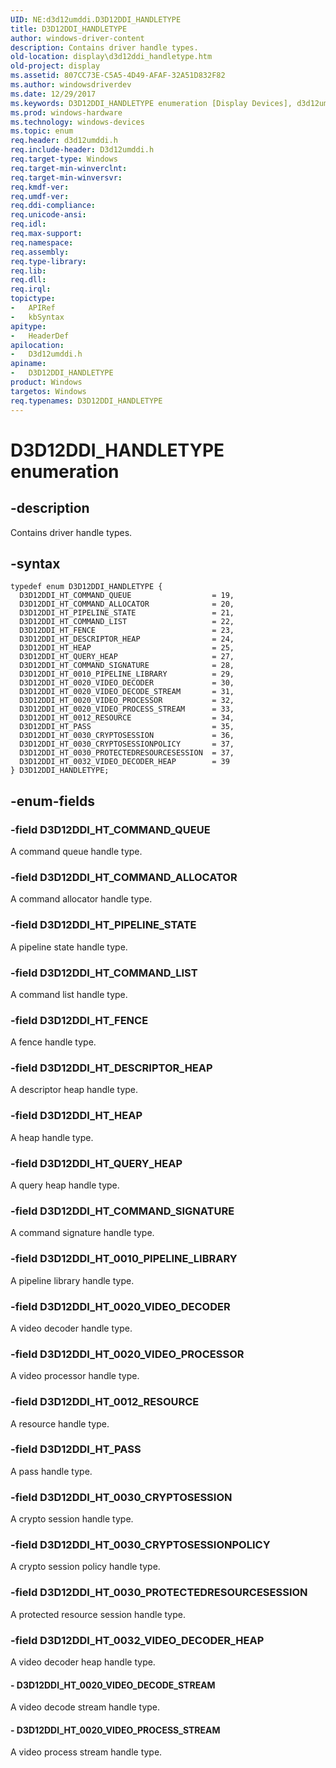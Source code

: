 ```yaml
---
UID: NE:d3d12umddi.D3D12DDI_HANDLETYPE
title: D3D12DDI_HANDLETYPE
author: windows-driver-content
description: Contains driver handle types.
old-location: display\d3d12ddi_handletype.htm
old-project: display
ms.assetid: 807CC73E-C5A5-4D49-AFAF-32A51D832F82
ms.author: windowsdriverdev
ms.date: 12/29/2017
ms.keywords: D3D12DDI_HANDLETYPE enumeration [Display Devices], d3d12umddi/D3D12DDI_HT_COMMAND_LIST, d3d12umddi/D3D12DDI_HT_0032_VIDEO_DECODER_HEAP, D3D12DDI_HT_0020_VIDEO_PROCESSOR, d3d12umddi/D3D12DDI_HT_0030_CRYPTOSESSION, D3D12DDI_HT_PASS, D3D12DDI_HT_0012_RESOURCE, d3d12umddi/D3D12DDI_HT_0030_CRYPTOSESSIONPOLICY, d3d12umddi/D3D12DDI_HT_FENCE, d3d12umddi/D3D12DDI_HT_QUERY_HEAP, D3D12DDI_HT_COMMAND_SIGNATURE, d3d12umddi/D3D12DDI_HT_PASS, d3d12umddi/D3D12DDI_HT_DESCRIPTOR_HEAP, d3d12umddi/D3D12DDI_HT_0020_VIDEO_DECODER, d3d12umddi/D3D12DDI_HT_0020_VIDEO_DECODE_STREAM, D3D12DDI_HT_0030_CRYPTOSESSION, d3d12umddi/D3D12DDI_HT_0012_RESOURCE, D3D12DDI_HT_COMMAND_LIST, D3D12DDI_HT_0030_PROTECTEDRESOURCESESSION, D3D12DDI_HT_DESCRIPTOR_HEAP, D3D12DDI_HT_0032_VIDEO_DECODER_HEAP, D3D12DDI_HT_0020_VIDEO_DECODE_STREAM, D3D12DDI_HT_0020_VIDEO_PROCESS_STREAM, d3d12umddi/D3D12DDI_HANDLETYPE, D3D12DDI_HT_PIPELINE_STATE, D3D12DDI_HT_HEAP, d3d12umddi/D3D12DDI_HT_0020_VIDEO_PROCESS_STREAM, D3D12DDI_HT_0010_PIPELINE_LIBRARY, d3d12umddi/D3D12DDI_HT_0030_PROTECTEDRESOURCESESSION, D3D12DDI_HT_COMMAND_QUEUE, D3D12DDI_HT_QUERY_HEAP, d3d12umddi/D3D12DDI_HT_COMMAND_QUEUE, d3d12umddi/D3D12DDI_HT_HEAP, d3d12umddi/D3D12DDI_HT_0020_VIDEO_PROCESSOR, D3D12DDI_HT_FENCE, d3d12umddi/D3D12DDI_HT_COMMAND_ALLOCATOR, D3D12DDI_HT_0020_VIDEO_DECODER, D3D12DDI_HT_0030_CRYPTOSESSIONPOLICY, d3d12umddi/D3D12DDI_HT_PIPELINE_STATE, d3d12umddi/D3D12DDI_HT_COMMAND_SIGNATURE, D3D12DDI_HT_COMMAND_ALLOCATOR, d3d12umddi/D3D12DDI_HT_0010_PIPELINE_LIBRARY, display.d3d12ddi_handletype, D3D12DDI_HANDLETYPE
ms.prod: windows-hardware
ms.technology: windows-devices
ms.topic: enum
req.header: d3d12umddi.h
req.include-header: D3d12umddi.h
req.target-type: Windows
req.target-min-winverclnt: 
req.target-min-winversvr: 
req.kmdf-ver: 
req.umdf-ver: 
req.ddi-compliance: 
req.unicode-ansi: 
req.idl: 
req.max-support: 
req.namespace: 
req.assembly: 
req.type-library: 
req.lib: 
req.dll: 
req.irql: 
topictype:
-	APIRef
-	kbSyntax
apitype:
-	HeaderDef
apilocation:
-	D3d12umddi.h
apiname:
-	D3D12DDI_HANDLETYPE
product: Windows
targetos: Windows
req.typenames: D3D12DDI_HANDLETYPE
---
```


# D3D12DDI_HANDLETYPE enumeration


## -description


Contains driver handle types.


## -syntax


````
typedef enum D3D12DDI_HANDLETYPE { 
  D3D12DDI_HT_COMMAND_QUEUE                  = 19,
  D3D12DDI_HT_COMMAND_ALLOCATOR              = 20,
  D3D12DDI_HT_PIPELINE_STATE                 = 21,
  D3D12DDI_HT_COMMAND_LIST                   = 22,
  D3D12DDI_HT_FENCE                          = 23,
  D3D12DDI_HT_DESCRIPTOR_HEAP                = 24,
  D3D12DDI_HT_HEAP                           = 25,
  D3D12DDI_HT_QUERY_HEAP                     = 27,
  D3D12DDI_HT_COMMAND_SIGNATURE              = 28,
  D3D12DDI_HT_0010_PIPELINE_LIBRARY          = 29,
  D3D12DDI_HT_0020_VIDEO_DECODER             = 30,
  D3D12DDI_HT_0020_VIDEO_DECODE_STREAM       = 31,
  D3D12DDI_HT_0020_VIDEO_PROCESSOR           = 32,
  D3D12DDI_HT_0020_VIDEO_PROCESS_STREAM      = 33,
  D3D12DDI_HT_0012_RESOURCE                  = 34,
  D3D12DDI_HT_PASS                           = 35,
  D3D12DDI_HT_0030_CRYPTOSESSION             = 36,
  D3D12DDI_HT_0030_CRYPTOSESSIONPOLICY       = 37,
  D3D12DDI_HT_0030_PROTECTEDRESOURCESESSION  = 37,
  D3D12DDI_HT_0032_VIDEO_DECODER_HEAP        = 39
} D3D12DDI_HANDLETYPE;
````


## -enum-fields




### -field D3D12DDI_HT_COMMAND_QUEUE

A command queue handle type.


### -field D3D12DDI_HT_COMMAND_ALLOCATOR

A command allocator handle type.


### -field D3D12DDI_HT_PIPELINE_STATE

A pipeline state handle type.


### -field D3D12DDI_HT_COMMAND_LIST

A command list handle type.


### -field D3D12DDI_HT_FENCE

A fence handle type.


### -field D3D12DDI_HT_DESCRIPTOR_HEAP

A descriptor heap handle type.


### -field D3D12DDI_HT_HEAP

A heap handle type.


### -field D3D12DDI_HT_QUERY_HEAP

A query heap handle type.


### -field D3D12DDI_HT_COMMAND_SIGNATURE

A command signature handle type.


### -field D3D12DDI_HT_0010_PIPELINE_LIBRARY

A pipeline library handle type.


### -field D3D12DDI_HT_0020_VIDEO_DECODER

A video decoder handle type.


### -field D3D12DDI_HT_0020_VIDEO_PROCESSOR

A video processor handle type.


### -field D3D12DDI_HT_0012_RESOURCE

A resource handle type.


### -field D3D12DDI_HT_PASS

A pass handle type.


### -field D3D12DDI_HT_0030_CRYPTOSESSION

A crypto session handle type.


### -field D3D12DDI_HT_0030_CRYPTOSESSIONPOLICY

A crypto session policy handle type.


### -field D3D12DDI_HT_0030_PROTECTEDRESOURCESESSION

A protected resource session handle type.


### -field D3D12DDI_HT_0032_VIDEO_DECODER_HEAP

A video decoder heap handle type.


#### - D3D12DDI_HT_0020_VIDEO_DECODE_STREAM

A video decode stream handle type.


#### - D3D12DDI_HT_0020_VIDEO_PROCESS_STREAM

A video process stream handle type.

